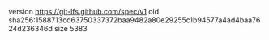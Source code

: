 version https://git-lfs.github.com/spec/v1
oid sha256:1588713cd63750337372baa9482a80e29255c1b94577a4ad4baa7624d236346d
size 5383
